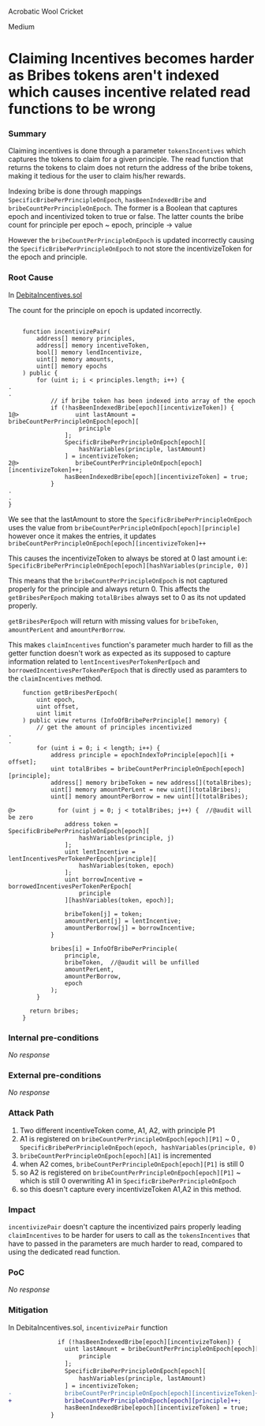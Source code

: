 Acrobatic Wool Cricket

Medium

# Claiming Incentives becomes harder as Bribes tokens aren't indexed which causes incentive related read functions to be wrong

### Summary
Claiming incentives is done through a parameter `tokensIncentives` which captures the tokens to claim for a given principle. The read function that returns the tokens to claim does not return the address of the bribe tokens, making it tedious for the user to claim his/her rewards.

Indexing bribe is done through mappings `SpecificBribePerPrincipleOnEpoch`, `hasBeenIndexedBribe` and `bribeCountPerPrincipleOnEpoch`.
The former is a Boolean that captures epoch and incentivized token to true or false.
The latter counts the bribe count for principle per epoch ~ epoch, principle -> value

However the `bribeCountPerPrincipleOnEpoch` is updated incorrectly causing the `SpecificBribePerPrincipleOnEpoch` to not store the incentivizeToken for the epoch and principle.


### Root Cause

In [DebitaIncentives.sol](https://github.com/sherlock-audit/2024-11-debita-finance-v3/blob/main/Debita-V3-Contracts/contracts/DebitaIncentives.sol#L264)

The count for the principle on epoch is updated incorrectly.
```solidity

    function incentivizePair(
        address[] memory principles,
        address[] memory incentiveToken,
        bool[] memory lendIncentivize,
        uint[] memory amounts,
        uint[] memory epochs
    ) public {
        for (uint i; i < principles.length; i++) {
.
.
            // if bribe token has been indexed into array of the epoch
            if (!hasBeenIndexedBribe[epoch][incentivizeToken]) {
1@>                uint lastAmount = bribeCountPerPrincipleOnEpoch[epoch][
                    principle
                ];
                SpecificBribePerPrincipleOnEpoch[epoch][
                    hashVariables(principle, lastAmount)
                ] = incentivizeToken;
2@>                bribeCountPerPrincipleOnEpoch[epoch][incentivizeToken]++;
                hasBeenIndexedBribe[epoch][incentivizeToken] = true;
            }
.
.
}
```

We see that the lastAmount to store the `SpecificBribePerPrincipleOnEpoch` uses the value from `bribeCountPerPrincipleOnEpoch[epoch][principle]` however once it makes the entries, it updates `bribeCountPerPrincipleOnEpoch[epoch][incentivizeToken]++`

This causes the incentivizeToken to always be stored at 0 last amount
i.e: `SpecificBribePerPrincipleOnEpoch[epoch][hashVariables(principle, 0)]`

This means that the `bribeCountPerPrincipleOnEpoch` is not captured properly for the principle and always return 0. This affects the `getBribesPerEpoch` making `totalBribes` always set to 0 as its not updated properly. 

`getBribesPerEpoch` will return with missing values for `bribeToken`, `amountPerLent` and `amountPerBorrow`.

This makes `claimIncentives` function's parameter much harder to fill as the getter function doesn't work as expected as its supposed to capture information related to `lentIncentivesPerTokenPerEpoch` and `borrowedIncentivesPerTokenPerEpoch` that is directly used as paramters to the `claimIncentives` method.

```solidity
    function getBribesPerEpoch(
        uint epoch,
        uint offset,
        uint limit
    ) public view returns (InfoOfBribePerPrinciple[] memory) {
        // get the amount of principles incentivized
.
.
        for (uint i = 0; i < length; i++) {
            address principle = epochIndexToPrinciple[epoch][i + offset];
            uint totalBribes = bribeCountPerPrincipleOnEpoch[epoch][principle];
            address[] memory bribeToken = new address[](totalBribes);
            uint[] memory amountPerLent = new uint[](totalBribes);
            uint[] memory amountPerBorrow = new uint[](totalBribes);

@>            for (uint j = 0; j < totalBribes; j++) {  //@audit will be zero
                address token = SpecificBribePerPrincipleOnEpoch[epoch][
                    hashVariables(principle, j)
                ];
                uint lentIncentive = lentIncentivesPerTokenPerEpoch[principle][
                    hashVariables(token, epoch)
                ];
                uint borrowIncentive = borrowedIncentivesPerTokenPerEpoch[
                    principle
                ][hashVariables(token, epoch)];

                bribeToken[j] = token;
                amountPerLent[j] = lentIncentive;
                amountPerBorrow[j] = borrowIncentive;
            }

            bribes[i] = InfoOfBribePerPrinciple(
                principle,
                bribeToken,  //@audit will be unfilled
                amountPerLent,
                amountPerBorrow,
                epoch
            );
        } 

      return bribes;
    }
```

### Internal pre-conditions

_No response_

### External pre-conditions

_No response_

### Attack Path

1. Two different incentiveToken come, A1, A2, with principle P1
2. A1 is registered on `bribeCountPerPrincipleOnEpoch[epoch][P1]` ~ 0 , `SpecificBribePerPrincipleOnEpoch(epoch, hashVariables(principle, 0)`
3. `bribeCountPerPrincipleOnEpoch[epoch][A1]` is incremented
4. when A2 comes, `bribeCountPerPrincipleOnEpoch[epoch][P1]` is still 0
5. so A2 is registered on `bribeCountPerPrincipleOnEpoch[epoch][P1]` ~ which is still 0 overwriting A1 in `SpecificBribePerPrincipleOnEpoch`
6. so this doesn't capture every incentivizeToken A1,A2 in this method.

### Impact

`incentivizePair` doesn't capture the incentivized pairs properly leading `claimIncentives` to be harder for users to call as the `tokensIncentives` that have to passed in the parameters are much harder to read, compared to using the dedicated read function.

### PoC

_No response_

### Mitigation

In DebitaIncentives.sol, `incentivizePair` function

```diff
              if (!hasBeenIndexedBribe[epoch][incentivizeToken]) {
                uint lastAmount = bribeCountPerPrincipleOnEpoch[epoch][
                    principle
                ];
                SpecificBribePerPrincipleOnEpoch[epoch][
                    hashVariables(principle, lastAmount)
                ] = incentivizeToken;
-               bribeCountPerPrincipleOnEpoch[epoch][incentivizeToken]++;
+               bribeCountPerPrincipleOnEpoch[epoch][principle]++;
                hasBeenIndexedBribe[epoch][incentivizeToken] = true;
            }
```